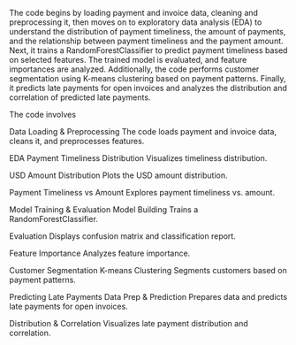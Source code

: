 The code begins by loading payment and invoice data, cleaning and preprocessing it, then moves on to exploratory data analysis (EDA) to understand the distribution of payment timeliness, the amount of payments, and the relationship between payment timeliness and the payment amount. Next, it trains a RandomForestClassifier to predict payment timeliness based on selected features. 
The trained model is evaluated, and feature importances are analyzed. Additionally, the code performs customer segmentation using K-means clustering based on payment patterns. Finally, it predicts late payments for open invoices and analyzes the distribution and correlation of predicted late payments.

The code involves 

Data Loading & Preprocessing
The code loads payment and invoice data, cleans it, and preprocesses features.

EDA
Payment Timeliness Distribution
Visualizes timeliness distribution.

USD Amount Distribution
Plots the USD amount distribution.

Payment Timeliness vs Amount
Explores payment timeliness vs. amount.

Model Training & Evaluation
Model Building
Trains a RandomForestClassifier.

Evaluation
Displays confusion matrix and classification report.

Feature Importance
Analyzes feature importance.

Customer Segmentation
K-means Clustering
Segments customers based on payment patterns.

Predicting Late Payments
Data Prep & Prediction
Prepares data and predicts late payments for open invoices.

Distribution & Correlation
Visualizes late payment distribution and correlation.
